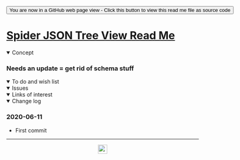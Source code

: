 <span style=display:none; >[You are now in a GitHub source code view - click this link to view Read Me file as a web page]( https://ladybug.tools/spider-2020/spider-template-viewer/json-tree-view/readme.html "View file as a web page." ) </span>

<div><input type=button class = 'btn btn-secondary btn-sm' onclick=window.location.href="https://github.com/ladybug-tools/spider-2020/tree/master/spider-template-viewer/json-tree-view/";
value='You are now in a GitHub web page view - Click this button to view this read me file as source code' ></div>


# [Spider JSON Tree View Read Me]( ./readme.html )

<!--@@@
<iframe src=https://ladybug.tools/spider-2020/spider-template-viewer/json-tree-view/ width=100% height=500px ></iframe>
_basic-html.html_

### Full Screen: [Spider JSON Tree View]( https://www.ladybug.tools/spider-2020/spider-template-viewer/json-tree-view/ )
@@@-->

<details open >
<summary>Concept</summary>

### Needs an update = get rid of schema stuff 

</details>

<details open >
<summary>To do and wish list </summary>


</details>

<details open >
<summary>Issues </summary>


</details>

<details open >
<summary>Links of interest</summary>


</details>

<details open >
<summary>Change log </summary>

### 2020-06-11

* First commit

</details>

***

<center title="hello! Click me to go up to the top" ><a href=javascript:window.scrollTo(0,0); style=text-decoration:none; > <img width=24 src="https://ladybug.tools/artwork/icons_bugs/ico/spider.ico" > </a></center>

